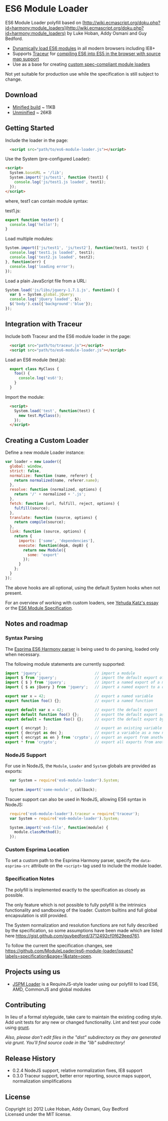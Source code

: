 # ES6 Module Loader

ES6 Module Loader polyfill based on [http://wiki.ecmascript.org/doku.php?id=harmony:module_loaders](http://wiki.ecmascript.org/doku.php?id=harmony:module_loaders) by Luke Hoban, Addy Osmani and Guy Bedford.

* [Dynamically load ES6 modules](#getting-started) in all modern browsers including IE8+
* Supports [Traceur](https://github.com/google/traceur) for [compiling ES6 into ES5 in the browser with source map support](#integration-with-traceur)
* Use as a base for creating [custom spec-compliant module loaders](#creating-a-custom-loader)

Not yet suitable for production use while the specification is still subject to change.

## Download

* [Minified build](https://raw.github.com/ModuleLoader/es6-module-loader/master/dist/es6-module-loader.min.js)  ~ 11KB
* [Unminified](https://raw.github.com/ModuleLoader/es6-module-loader/master/lib/es6-module-loader.js) ~ 26KB

## Getting Started

Include the loader in the page:

```html
  <script src="path/to/es6-module-loader.js"></script>
```

Use the System (pre-configured Loader):

```html
<script>
  System.baseURL = '/lib';
  System.import('js/test1', function (test1) {
    console.log('js/test1.js loaded', test1);
  });
</script>
```

where, test1 can contain module syntax:

test1.js:

```javascript
export function tester() {
  console.log('hello!');
}
```

Load multiple modules:

```javascript
System.import(['js/test1', 'js/test2'], function(test1, test2) {
  console.log('test1.js loaded', test1);
  console.log('test2.js loaded', test2);
}, function(err) {
  console.log('loading error');
});
```

Load a plain JavaScript file from a URL:

```javascript
System.load('js/libs/jquery-1.7.1.js', function() {
  var $ = System.global.jQuery;
  console.log('jQuery loaded', $);
  $('body').css({'background':'blue'});
});
```

## Integration with Traceur

Include both Traceur and the ES6 module loader in the page:

```html
  <script src="path/to/traceur.js"></script>
  <script src="path/to/es6-module-loader.js"></script>
```

Load an ES6 module (test.js):
```javascript
  export class MyClass {
    foo() {
      console.log('es6!');
    }
  }
```

Import the module:
```html
  <script>
    System.load('test', function(test) {
      new test.MyClass();
    });
  </script>
```


## Creating a Custom Loader

Define a new module Loader instance:

```javascript
var loader = new Loader({
  global: window,
  strict: false,
  normalize: function (name, referer) {
    return normalized(name, referer.name);
  },
  resolve: function (normalized, options) {
    return '/' + normalized + '.js';
  },
  fetch: function (url, fulfill, reject, options) {
    fulfill(source);
  },
  translate: function (source, options) {
    return compile(source);
  },
  link: function (source, options) {
    return {
      imports: ['some', 'dependencies'],
      execute: function(depA, depB) {
        return new Module({
          some: 'export'
        });
      }
    };
  }
});
```

The above hooks are all optional, using the default System hooks when not present.

For an overview of working with custom loaders, see [Yehuda Katz's essay](https://gist.github.com/wycats/51c96e3adcdb3a68cbc3) or the [ES6 Module Specification](http://wiki.ecmascript.org/doku.php?id=harmony:module_loaders).


## Notes and roadmap

### Syntax Parsing

The [Esprima ES6 Harmony parser](https://github.com/ariya/esprima/tree/harmony) is being used to do parsing, loaded only when necessary.

The following module statements are currently supported:

```javascript
import 'jquery';                        // import a module
import $ from 'jquery';                 // import the default export of a module
import { $ } from 'jquery';             // import a named export of a module
import { $ as jQuery } from 'jquery';   // import a named export to a different name

export var x = 42;                      // export a named variable
export function foo() {};               // export a named function

export default var x = 42;              // export the default export
export default function foo() {};       // export the default export as a function
export default = function foo() {};     // export the default export by assignment

export { encrypt };                     // export an existing variable
export { decrypt as dec };              // export a variable as a new name
export { encrypt as en } from 'crypto'; // export an export from another module
export * from 'crypto';                 // export all exports from another module
```

### NodeJS Support

For use in NodeJS, the `Module`, `Loader` and `System` globals are provided as exports:

```javascript
  var System = require('es6-module-loader').System;
  
  System.import('some-module', callback);
```

Tracuer support can also be used in NodeJS, allowing ES6 syntax in NodeJS:

```javascript
  require('es6-module-loader').traceur = require('traceur');
  var System = require('es6-module-loader').System;

  System.import('es6-file', function(module) {
    module.classMethod();
  });
```

### Custom Esprima Location

To set a custom path to the Esprima Harmony parser, specify the `data-esprima-src` attribute on the `<script>` tag used to include the module loader.

### Specification Notes

The polyfill is implemented exactly to the specification as closely as possible.

The only feature which is not possible to fully polyfill is the intrinsics functionality and sandboxing of the loader. Custom builtins and full global encapsulation is still provided.

The System normalization and resolution functions are not fully described by the specification, so some assumptions have been made which are listed here https://gist.github.com/guybedford/3712492cf0f629eed761.

To follow the current the specification changes, see https://github.com/ModuleLoader/es6-module-loader/issues?labels=specification&page=1&state=open.

## Projects using us

* [JSPM Loader](https://github.com/jspm/jspm-loader/) is a RequireJS-style loader using our polyfill to load ES6, AMD, CommonJS and global modules 

## Contributing
In lieu of a formal styleguide, take care to maintain the existing coding style. Add unit tests for any new or changed functionality. Lint and test your code using [grunt](https://github.com/cowboy/grunt).

_Also, please don't edit files in the "dist" subdirectory as they are generated via grunt. You'll find source code in the "lib" subdirectory!_

## Release History
* 0.2.4 NodeJS support, relative normalization fixes, IE8 support
* 0.3.0 Traceur support, better error reporting, source maps support, normalization simplifications

## License
Copyright (c) 2012 Luke Hoban, Addy Osmani, Guy Bedford  
Licensed under the MIT license.
